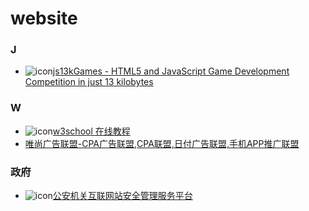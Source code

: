 # website

### J
* ![icon](https://js13kgames.com/img/favicon.png)[js13kGames - HTML5 and JavaScript Game Development Competition in just 13 kilobytes](https://js13kgames.com/)

### W
* ![icon](https://www.w3school.com.cn/ui2019/logo-16-red.png)[w3school 在线教程](https://www.w3school.com.cn/index.html)
* [唯尚广告联盟-CPA广告联盟,CPA联盟,日付广告联盟,手机APP推广联盟](https://www.visvn.cn/index.php?e=index)
 
### 政府
* ![icon](https://www.beian.gov.cn/img/ico.ico)[公安机关互联网站安全管理服务平台](http://www.beian.gov.cn/portal/index.do)
